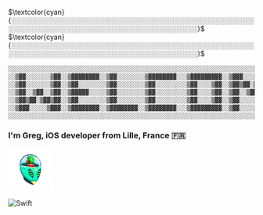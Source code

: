 $\textcolor{cyan}{░░░░░░░░░░░░░░░░░░░░░░░░░░░░░░░░░░░░░░░░░░░░░░░░░░░░░░░░░░░░░░░░░░░░░░░░░░░░░░░░░░░░░░░░░}$<br>$\textcolor{cyan}{░░░░░░░░░░░░░░░░░░░░░░░░░░░░░░░░░░░░░░░░░░░░░░░░░░░░░░░░░░░░░░░░░░░░░░░░░░░░░░░░░░░░░░░░░}$

    ░░░░░░░░░░░░░░░░░░░░░░░░░░░░░░░░░░░░░░░░░░░░░░░░░░░░░░░░░░░░░░░░░░░░░░░░░░░░░░░░░░░░░░░░░
    ░░▒▓▓░░░░░░░▒▓▓░░▒▓▓▓▓▓▓▓▓░░▒▓▓░░░░░░░░▒▓▓▓▓▓▓▓▓░░░▒▓▓▓▓▓▓▓▓▓░░▒▓▓▓░░░░░▒▓▓▓░░▒▓▓▓▓▓▓▓▓░░
    ░░▒▓▓░░░░░░░▒▓▓░░▒▓▓░░░░░░░░▒▓▓░░░░░░░░▒▓▓░░░░░░░░░▒▓▓░░░░▒▓▓░░▒▓▓▒▓▓░▒▓▓▒▓▓░░▒▓▓░░░░░░░░
    ░░▒▓▓░░▒▓▓░░▒▓▓░░▒▓▓▓▓▓░░░░░▒▓▓░░░░░░░░▒▓▓░░░░░░░░░▒▓▓░░░░▒▓▓░░▒▓▓░░▒▓▓░░▒▓▓░░▒▓▓▓▓▓░░░░░
    ░░▒▓▓▒▓▓░▒▓▓▒▓▓░░▒▓▓░░░░░░░░▒▓▓░░░░░░░░▒▓▓░░░░░░░░░▒▓▓░░░░▒▓▓░░▒▓▓░░░░░░░▒▓▓░░▒▓▓░░░░░░░░
    ░░▒▓▓▓░░░░░▒▓▓▓░░▒▓▓▓▓▓▓▓▓░░▒▓▓▓▓▓▓▓▓░░▒▓▓▓▓▓▓▓▓░░░▒▓▓▓▓▓▓▓▓▓░░▒▓▓░░░░░░░▒▓▓░░▒▓▓▓▓▓▓▓▓░░
    ░░░░░░░░░░░░░░░░░░░░░░░░░░░░░░░░░░░░░░░░░░░░░░░░░░░░░░░░░░░░░░░░░░░░░░░░░░░░░░░░░░░░░░░░░
                      
### I'm Greg, iOS developer from Lille, France 🇫🇷

![cover](https://github.com/GregDeveaux/GregDeveaux/blob/main/images/alien.png)

![Swift](https://camo.githubusercontent.com/6b29fc09b27c0dad87cc593ce1908c4c7e3f33e820a3ede572d5e388cb1e7b6b/68747470733a2f2f696d672e736869656c64732e696f2f62616467652f2d53776966742d3030303f266c6f676f3d5377696674)
